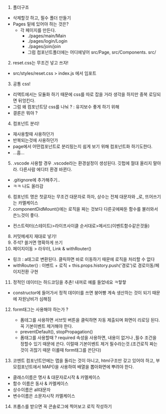 1. 폴더구조
  - 삭제할것 하고, 필수 폴더 만들기
  - Pages 밑에 있어야 하는 것은? 
    - 각 페이지를 만든다.
      - ./pages/main/Main
      - ./pages/login/Login
      - ./pages/join/join
      - 그럼 컴포넌트폴더에는 어디에넣어
      src/Page, src/Components. src/

2. reset.css는 무조건 넣고 쓰자!
  - src/styles/reset.css > index.js 에서 임포트

3. 공통 css!
  - 리액트에서는 모듈화 하기 때문에 css를 따로 잡을 거라 생각을 하지만 중복 로딩되면 뒤엉킨다.
  - 그럼 왜 컴포넌트당 css를 나눠 ? : 유지보수 좋게 하기 위해 
  - 결론은 뭐야 ?

4. 컴포넌트 분리!
  - 재사용할때 사용하던가
  - 반복되는것에 사용하던가 
  - page에서 어떤컴포넌트로 분리됬는지 쉽게 보기 위해 컴포넌트화 하기도한다.
  - ...흠...

5. .vscode 사용할 경우 .vscode라는 환경설정이 생성된다. 깃헙에 절대 올리지 말아라. 다른사람 에디터 환경 바뀐다.
  - .gitignore에 추가해주기..
  - ㅋㅋ 나도 올라감

6. 컴포넌트 명은 첫글자는 무조건 대문자로 하자, 상수는 전체 대문자와 _로, 뜨어쓰기는 카멜케이스
7. componentDidMount()에는 로직을 짜는 것보다 다른곳에짜둔 함수를 불러와서 쓴느것이 죻다.
  - 컨스트럭터(스테이트)>라이프사이클 순서대로>메서드(이벤트함수같은것들)

8. 커밋메세지 재대로 넣기!
9. 주석? 쓸거면 명확하게 쓰기
10. 페이지이동 > 라우터, Link & withRouter()
  - 링크 : a태그로 변환된다. 클릭하면 바로 이동하기 때문에 로직을 처리할 수 없다
  - withRouter() : 이벤트 + 로직 + this.props.history.push('경로')로 경로이동/페이지전환 구현

11. 정적인 데이터는 하드코딩을 추촌! 내꺼로 예를 들었네요 ㅋ핳핳
  - constructor에 들어가서 정적 데이터를 쓰면 붕어빵 계속 생산하는 것이 되기 때문에 자원낭비가 심해짐

12. form태그는 사용해야 하는가 ?
    -  폼테그를 사용하면 서브밋 버튼을 클릭하면 자동 제출되며 화면이 리로딩 된다. 꼭 기본이벤트 제거해야 한다.
    - preventDefault(), stopPropagation()
    - 폼태그를 사용할때 ? required 속성을 사용하면, 내용이 없거나 ,필수 조건을 정할수 있기 때문에 쓴다. 이럴때 기본이벤트 제거 필수라는것.(조건로직 짜는것이 귀찮기 때문 이롤때 form태그를 쓴단다)

13. 코멘트 컴포넌트안에는 맵을 돌리는 것이 아니고, html구조만 갖고 있어야 하고, 부모컴포넌트에서 MAP()을 사용하여 배열을 뽑아화면에 뿌려야 한다.
 - 클래스이름은 명사 & 대문자로시작 & 카멜케이스
 - 함수 이름은 동사 & 카멜케이스
 - 상수이름은 all대문자
 - 변수이름은 소문자시작 카멜케이스

14. 프롭스를 받으면 꼭 콘솔로그에 찍어보고 로직 작성하기